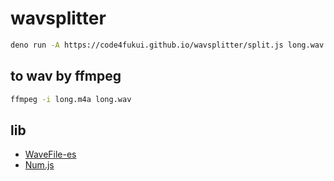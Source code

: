 # wavsplitter

```sh
deno run -A https://code4fukui.github.io/wavsplitter/split.js long.wav
```

## to wav by ffmpeg

```sh
ffmpeg -i long.m4a long.wav
```

## lib

- [WaveFile-es](https://github.com/code4fukui/wavefile-es/)
- [Num.js](https://github.com/code4fukui/Num/)
